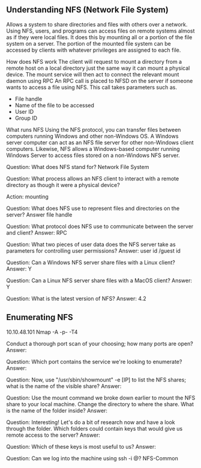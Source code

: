 ## Understanding NFS (Network File System)
Allows a system to share directories and files with others over a network. Using NFS, users, and programs can access files on remote systems almost as if they were local files. It does this by mounting all or a portion of the file system on a server. The portion of the mounted file system can be accessed by clients with whatever privileges are assigned to each file.




How does NFS work
The client will request to mount a directory from a remote host on a local directory just the same way it can mount a physical device. The mount service will then act to connect the relevant mount daemon using RPC
An RPC call is placed to NFSD on the server if someone wants to access a file using NFS. This call takes parameters such as.
- File handle
- Name of the file to be accessed
- User ID
- Group ID

What runs NFS
Using the NFS protocol, you can transfer files between computers running Windows and other non-Windows OS. A Windows server computer can act as an NFS file server for other non-Windows client computers. Likewise, NFS allows a Windows-based computer running Windows Server to access files stored on a non-Windows NFS server.

Question: What does NFS stand for?
Network File System

Question: What process allows an NFS client to interact with a remote directory as though it were a physical device? 

Action: mounting

Question: What does NFS use to represent files and directories on the server?
Answer file handle

Question: What protocol does NFS use to communicate between the server and client?
Answer: RPC

Question: What two pieces of user data does the NFS server take as parameters for controlling user permissions?
Answer: user id /guest id

Question: Can a Windows NFS server share files with a Linux client?
Answer: Y

Question: Can a Linux NFS server share files with a MacOS client?
Answer: Y

Question: What is the latest version of NFS?
Answer: 4.2


## Enumerating NFS
10.10.48.101
Nmap -A -p- -T4 

Conduct a thorough port scan of your choosing; how many ports are open?
Answer:

Question: Which port contains the service we're looking to enumerate?
Answer:

Question: Now, use "/usr/sbin/showmount" -e [IP] to list the NFS shares; what is the name of the visible share?
Answer:

Question: Use the mount command we broke down earlier to mount the NFS share to your local machine. Change the directory to where the share. What is the name of the folder inside?
Answer:

Question: Interesting! Let's do a bit of research now and have a look through the folder. Which folders could contain keys that would give us remote access to the server?
Answer:

Question: Which of these keys is most useful to us?
Answer:

Question: Can we log into the machine using ssh -i <key-file> <username>@<IP>?
NFS-Common

